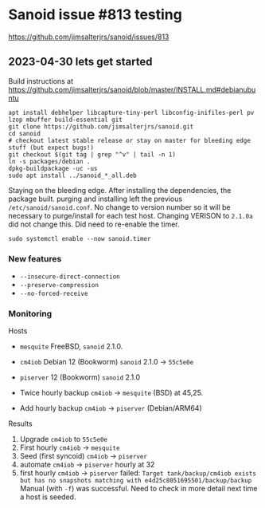 # Sanoid issue #813 testing

<https://github.com/jimsalterjrs/sanoid/issues/813>

## 2023-04-30 lets get started

Build instructions at <https://github.com/jimsalterjrs/sanoid/blob/master/INSTALL.md#debianubuntu>

```text
apt install debhelper libcapture-tiny-perl libconfig-inifiles-perl pv lzop mbuffer build-essential git
git clone https://github.com/jimsalterjrs/sanoid.git
cd sanoid
# checkout latest stable release or stay on master for bleeding edge stuff (but expect bugs!)
git checkout $(git tag | grep "^v" | tail -n 1)
ln -s packages/debian .
dpkg-buildpackage -uc -us
sudo apt install ../sanoid_*_all.deb
```

Staying on the bleeding edge. After installing the dependencies, the package built. purging and installing left the previous `/etc/sanoid/sanoid.conf`. No change to version number so it will be necessary to purge/install for each test host. Changing VERISON to `2.1.0a` did not change this. Did need to re-enable the timer.

```text
sudo systemctl enable --now sanoid.timer
```

### New features

* `--insecure-direct-connection`
* `--preserve-compression`
* `--no-forced-receive`


### Monitoring

Hosts

* `mesquite` FreeBSD, `sanoid` 2.1.0.
* `cm4iob` Debian 12 (Bookworm) `sanoid` 2.1.0 ->  `55c5e0e`
* `piserver` 12 (Bookworm) `sanoid` 2.1.0

* Twice hourly backup `cm4iob` -> `mesquite` (BSD) at 45,25.
* Add hourly backup `cm4iob` -> `piserver` (Debian/ARM64)

Results

1. Upgrade `cm4iob` to `55c5e0e`
1. First hourly `cm4iob` -> `mesquite`
1. Seed (first syncoid) `cm4iob` -> `piserver` 
1. automate `cm4iob` -> `piserver` hourly at 32
1. first hourly `cm4iob` -> `piserver` failed: `Target tank/backup/cm4iob exists but has no snapshots matching with e4d25c8051695501/backup/backup` Manual (with `-f`) was successful. Need to check in more detail next time a host is seeded.